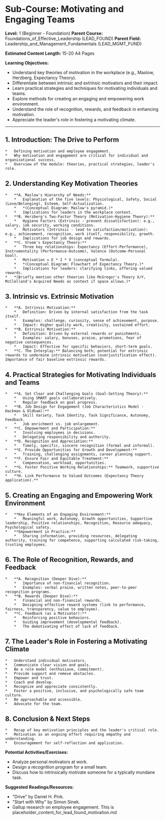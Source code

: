 
# Sub-Course: Motivating and Engaging Teams

**Level:** 1 (Beginner - Foundation)
**Parent Course:** Foundations_of_Effective_Leadership (LEAD_FOUND)
**Parent Field:** Leadership_and_Management_Fundamentals (LEAD_MGMT_FUND)

**Estimated Content Length:** 15-20 A4 Pages

**Learning Objectives:**
*   Understand key theories of motivation in the workplace (e.g., Maslow, Herzberg, Expectancy Theory).
*   Differentiate between intrinsic and extrinsic motivators and their impact.
*   Learn practical strategies and techniques for motivating individuals and teams.
*   Explore methods for creating an engaging and empowering work environment.
*   Understand the role of recognition, rewards, and feedback in enhancing motivation.
*   Appreciate the leader's role in fostering a motivating climate.

---

## 1. Introduction: The Drive to Perform
    *   Defining motivation and employee engagement.
    *   Why motivation and engagement are critical for individual and organizational success.
    *   Overview of the module: theories, practical strategies, leader's role.

## 2. Understanding Key Motivation Theories
    *   **A. Maslow's Hierarchy of Needs:**
        *   Explanation of the five levels: Physiological, Safety, Social (Love/Belonging), Esteem, Self-Actualization.
        *   *(Conceptual Diagram: Maslow's pyramid.)*
        *   Implications for leaders in the workplace context.
    *   **B. Herzberg's Two-Factor Theory (Motivation-Hygiene Theory):**
        *   Hygiene Factors (Extrinsic - prevent dissatisfaction): e.g., salary, job security, working conditions.
        *   Motivators (Intrinsic - lead to satisfaction/motivation): e.g., achievement, recognition, work itself, responsibility, growth.
        *   Implications for job design and rewards.
    *   **C. Vroom's Expectancy Theory:**
        *   Three key relationships: Expectancy (Effort-Performance), Instrumentality (Performance-Outcome), Valence (Outcome-Personal Goal).
        *   Motivation = E * I * V (conceptual formula).
        *   *(Conceptual Diagram: Flowchart of Expectancy Theory.)*
        *   Implications for leaders: clarifying links, offering valued rewards.
    *   *(Briefly mention other theories like McGregor's Theory X/Y, McClelland's Acquired Needs as context if space allows.)*

## 3. Intrinsic vs. Extrinsic Motivation
    *   **A. Intrinsic Motivation:**
        *   Definition: Driven by internal satisfaction from the task itself.
        *   Examples: challenge, curiosity, sense of achievement, purpose.
        *   Impact: Higher quality work, creativity, sustained effort.
    *   **B. Extrinsic Motivation:**
        *   Definition: Driven by external rewards or punishments.
        *   Examples: salary, bonuses, praise, promotions, fear of negative consequences.
        *   Impact: Effective for specific behaviors, short-term goals.
    *   **C. The Interplay:** Balancing both; potential for extrinsic rewards to undermine intrinsic motivation (overjustification effect). Importance of fair baseline extrinsic rewards.

## 4. Practical Strategies for Motivating Individuals and Teams
    *   **A. Set Clear and Challenging Goals (Goal-Setting Theory):**
        *   Using SMART goals collaboratively.
        *   Regular feedback on goal progress.
    *   **B. Job Design for Engagement (Job Characteristics Model - Hackman & Oldham):**
        *   Skill Variety, Task Identity, Task Significance, Autonomy, Feedback.
        *   Job enrichment vs. job enlargement.
    *   **C. Empowerment and Participation:**
        *   Involving employees in decisions.
        *   Delegating responsibility and authority.
    *   **D. Recognition and Appreciation:**
        *   Timely, specific, sincere recognition (formal and informal).
    *   **E. Provide Opportunities for Growth and Development:**
        *   Training, challenging assignments, career planning support.
    *   **F. Ensure Fair and Equitable Treatment:**
        *   Compensation, workload, opportunities.
    *   **G. Foster Positive Working Relationships:** Teamwork, supportive culture.
    *   **H. Link Performance to Valued Outcomes (Expectancy Theory application).**

## 5. Creating an Engaging and Empowering Work Environment
    *   **Key Elements of an Engaging Environment:**
        *   Meaningful work, Autonomy, Growth opportunities, Supportive leadership, Positive relationships, Recognition, Resource adequacy, Psychological safety.
    *   **Empowerment in Practice:**
        *   Sharing information, providing resources, delegating authority, training for competence, supporting calculated risk-taking, trusting employees.

## 6. The Role of Recognition, Rewards, and Feedback
    *   **A. Recognition (Deeper Dive):**
        *   Importance of non-financial recognition.
        *   Examples: verbal praise, written notes, peer-to-peer recognition programs.
    *   **B. Rewards (Deeper Dive):**
        *   Financial and non-financial rewards.
        *   Designing effective reward systems (link to performance, fairness, transparency, value to employee).
    *   **C. Feedback (as a Motivator):**
        *   Reinforcing positive behaviors.
        *   Guiding improvement (developmental feedback).
        *   The demotivating effect of lack of feedback.

## 7. The Leader's Role in Fostering a Motivating Climate
    *   Understand individual motivators.
    *   Communicate clear vision and goals.
    *   Be a role model (enthusiasm, commitment).
    *   Provide support and remove obstacles.
    *   Empower and trust.
    *   Coach and develop.
    *   Recognize and appreciate consistently.
    *   Foster a positive, inclusive, and psychologically safe team culture.
    *   Be approachable and accessible.
    *   Advocate for the team.

## 8. Conclusion & Next Steps
    *   Recap of key motivation principles and the leader's critical role.
    *   Motivation as an ongoing effort requiring empathy and understanding.
    *   Encouragement for self-reflection and application.

**Potential Activities/Exercises:**
*   Analyze personal motivators at work.
*   Design a recognition program for a small team.
*   Discuss how to intrinsically motivate someone for a typically mundane task.

**Suggested Readings/Resources:**
*   "Drive" by Daniel H. Pink.
*   "Start with Why" by Simon Sinek.
*   Gallup research on employee engagement.
This is placeholder_content_for_lead_found_motivation.md
